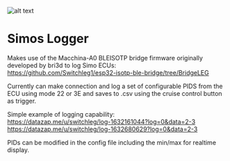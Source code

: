 ![alt text](https://github.com/Switchleg1/Simos-Logger/blob/master/app/src/main/res/drawable/simoslogger.png?raw=true)
# Simos Logger

Makes use of the Macchina-A0 BLEISOTP bridge firmware originally developed by bri3d to log Simo ECUs:
https://github.com/Switchleg1/esp32-isotp-ble-bridge/tree/BridgeLEG

Currently can make connection and log a set of configurable PIDS from the ECU using mode 22 or 3E and saves to .csv using the cruise control button as trigger.

Simple example of logging capability:<br />
https://datazap.me/u/switchleg/log-1632161044?log=0&data=2-3<br />
https://datazap.me/u/switchleg/log-1632680629?log=0&data=2-3<br />

PIDs can be modified in the config file including the min/max for realtime display.

